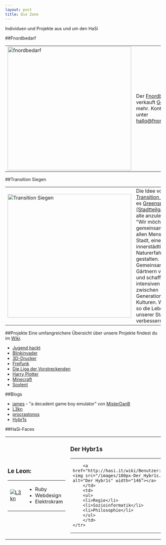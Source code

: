 ```yaml
---
layout: post
title: Die Zone
---
```

Individuen und Projekte aus und um den HaSi

##Fnordbedarf
<table>
    <tr>
        <td width="40%">
		<a href="http://www.fnordbedarf.de"><img src="/images/fnordbedarf.png" alt="fnordbedarf" align="middle" target="_blank" width="400px"></a>
		</td>
		<td>
Der <a href="http://www.fnordbedarf.de">Fnordbedarf</a> verkauft <a href="http://fnordbedarf.de/core/index.php?title=Getränke">Getränke</a> und mehr. Kontakt gibt es unter <a href="mailto:hallo@fnordbedarf.de">hallo@fnordbedarf.de</a>.
        </td>
    </tr>
</table>

##Transition Siegen
<table>
    <tr>
        <td width="40%">
<a href="http://transition-siegen.de/blog/"><img src="/images/transition.jpg" alt="Transition Siegen" align="middle" target="_blank" width="400px"></a>
		</td>
        <td>
Die Idee von <a href="http://transition-siegen.de/blog/">Transition Siegen</a> ist es <a href="http://transition-siegen.de/wiki/index.php?title=Kategorie:Greenspace">Greenspaces (Stadtteilgärten)</a> für alle anzulegen: <br />"Wir möchten gemeinsam mit Euch, allen Menschen der Stadt, einen innerstädtischen Naturerfahrungsraum gestalten. Gemeinsames Gärtnern verbindet und schafft einen intensiven Austausch zwischen Generationen und Kulturen. Wir wollen so die Lebensqualität unserer Stadt verbessern."
		</td>
    </tr>
</table>

##Projekte
Eine umfangreichere Übersicht über unsere Projekte findest du im [Wiki](http://hasi.it/wiki/Kategorie:Projekt).

* [Jugend hackt](http://hasi.it/wiki/Jugend_hackt)
* [Blinkinvader](http://hasi.it/wiki/Blinkinvader)
* [3D-Drucker](http://hasi.it/wiki/3D_Drucker)
* [Freifunk](http://hasi.it/wiki/Freifunk)
* [Die Liga der Vorstreckenden](http://hasi.it/wiki/Liga_der_Vorstreckenden)
* [Harry Plotter](http://hasi.it/wiki/Harry_Plotter)
* [Minecraft](http://hasi.it/wiki/Minecraft)
* [Soylent](http://hasi.it/wiki/Soylent)

##Blogs

* [james](http://james.hasi.it) - "a decadent game boy emulator" von [MisterDanB](http://hasi.it/wiki/Benutzer:Danb)
* [L3kn](http://www.l3kn.de)
* [procrastonos](http://procrastonos.org)
* [Hybr1s](http://hybr1s.de)


##HaSi-Faces


<table> 
<tr>
<td>
<h3>Le Leon:</h3>
<table>
    <tr>
        <td>
                <a href="http://hasi.it/wiki/Benutzer:L3kn"><img src="/images/leLeon.png" alt="L3kn"></a>

</td>
		<td>
		<ul>
		<li>Ruby</li> 
		<li>Webdesign</li>
		<li>Elektrokram</li>
		</ul>
		</td>
    </tr>
</table>
</td>
<td>

<h3>Der Hybr1s</h3>
<table>
    <tr>
        <td>
        
        <a href="http://hasi.it/wiki/Benutzer:Hybr1s"><img src="/images/180px-Der_Hybr1s.jpg" alt="Der Hybr1s" width="146"></a>
		</td>
		<td>
		<ul>
		<li>Regie</li> 
		<li>Sozioinformatik</li>
		<li>Philosophie</li>
		</ul>
		</td>
    </tr>
</td>
</tr>

</table>
</table>

